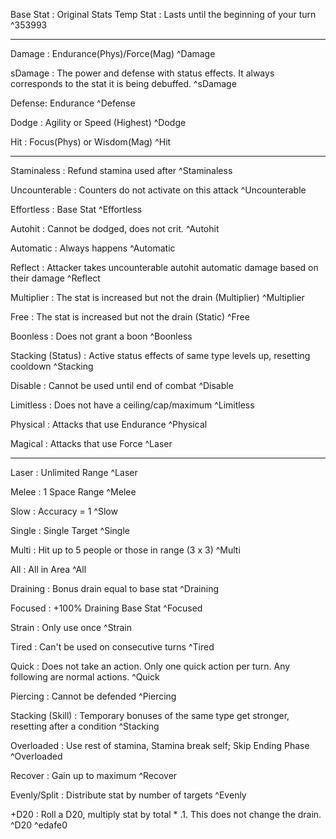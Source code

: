 Base Stat : Original Stats
Temp Stat : Lasts until the beginning of your turn ^353993

- - -
Damage : Endurance(Phys)/Force(Mag) ^Damage

sDamage : The power and defense with status effects. It always corresponds to the stat it is being debuffed. ^sDamage

Defense: Endurance ^Defense

Dodge  : Agility or Speed (Highest) ^Dodge

Hit    : Focus(Phys) or Wisdom(Mag) ^Hit
- - -

Staminaless : Refund stamina used after ^Staminaless

Uncounterable : Counters do not activate on this attack ^Uncounterable

Effortless : Base Stat ^Effortless

Autohit : Cannot be dodged, does not crit. ^Autohit

Automatic : Always happens ^Automatic

Reflect : Attacker takes uncounterable autohit automatic damage based on their damage ^Reflect

Multiplier : The stat is increased but not the drain (Multiplier) ^Multiplier

Free       : The stat is increased but not the drain (Static) ^Free

Boonless : Does not grant a boon ^Boonless

Stacking (Status) : Active status effects of same type levels up, resetting cooldown ^Stacking

Disable : Cannot be used until end of combat ^Disable

Limitless : Does not have a ceiling/cap/maximum ^Limitless

Physical : Attacks that use Endurance ^Physical

Magical : Attacks that use Force ^Laser

- - -
Laser : Unlimited Range ^Laser

Melee : 1 Space Range ^Melee

Slow : Accuracy = 1 ^Slow

Single : Single Target ^Single

Multi : Hit up to 5 people or those in range (3 x 3) ^Multi

All : All in Area ^All

Draining : Bonus drain equal to base stat ^Draining

Focused : +100% Draining Base Stat ^Focused

Strain : Only use once ^Strain

Tired : Can't be used on consecutive turns ^Tired

Quick : Does not take an action. Only one quick action per turn. Any following are normal actions. ^Quick

Piercing : Cannot be defended ^Piercing

Stacking (Skill) : Temporary bonuses of the same type get stronger, resetting after a condition ^Stacking

Overloaded : Use rest of stamina, Stamina break self; Skip Ending Phase ^Overloaded

Recover : Gain up to maximum ^Recover

Evenly/Split : Distribute stat by number of targets ^Evenly

+D20 : Roll a D20, multiply stat by total * .1. This does not change the drain. ^D20  ^edafe0